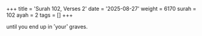 +++
title = 'Surah 102, Verses 2'
date = '2025-08-27'
weight = 6170
surah = 102
ayah = 2
tags = []
+++

until you end up in ˹your˺ graves.